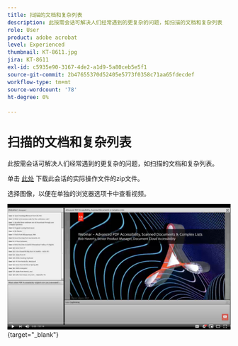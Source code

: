 ```yaml
---
title: 扫描的文档和复杂列表
description: 此按需会话可解决人们经常遇到的更复杂的问题，如扫描的文档和复杂列表
role: User
product: adobe acrobat
level: Experienced
thumbnail: KT-8611.jpg
jira: KT-8611
exl-id: c5935e90-3167-4de2-a1d9-5a80ceb5e5f1
source-git-commit: 2b47655370d52405e5773f0358c71aa65fdecdef
workflow-type: tm+mt
source-wordcount: '78'
ht-degree: 0%

---
```


# 扫描的文档和复杂列表

此按需会话可解决人们经常遇到的更复杂的问题，如扫描的文档和复杂列表。

单击 [此处](../assets/accessibilitysession4.zip) 下载此会话的实际操作文件的zip文件。

选择图像，以便在单独的浏览器选项卡中查看视频。

[![会话4视频](../assets/Accessibilitysession4_YT.png)](https://youtu.be/RuBk6DqJBFc){target="_blank"}
